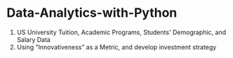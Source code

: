 # Data-Analytics-with-Python

1. US University Tuition, Academic Programs, Students' Demographic, and Salary Data
2. Using “Innovativeness” as a Metric, and develop investment strategy
